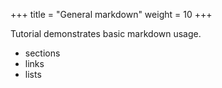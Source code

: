 +++
title = "General markdown"
weight = 10
+++

Tutorial demonstrates basic markdown usage.

* sections
* links
* lists
